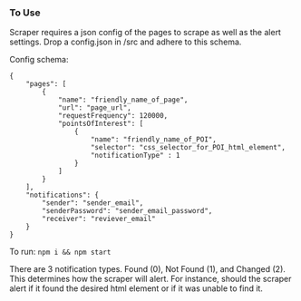 ### To Use
Scraper requires a json config of the pages to scrape as well as the alert settings.
Drop a config.json in /src and adhere to this schema.

Config schema:
```
{
    "pages": [
        {            
            "name": "friendly_name_of_page",
            "url": "page_url",
            "requestFrequency": 120000,
            "pointsOfInterest": [
                {
                    "name": "friendly_name_of_POI",
                    "selector": "css_selector_for_POI_html_element",
                    "notificationType" : 1
                }
            ]
        }
    ],
    "notifications": {
        "sender": "sender_email",
        "senderPassword": "sender_email_password",
        "receiver": "reviever_email"
    }
}
```

To run: `npm i && npm start`

There are 3 notification types. Found (0), Not Found (1), and Changed (2). This determines how the scraper will alert.
For instance, should the scraper alert if it found the desired html element or if it was unable to find it.
